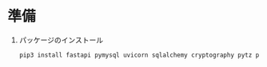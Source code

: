 # 準備
1. パッケージのインストール
   ```bash
   pip3 install fastapi pymysql uvicorn sqlalchemy cryptography pytz python-multipart
   ```
   
